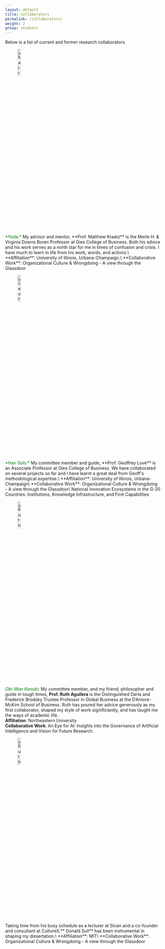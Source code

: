 ```yaml
---
layout: default
title: Collaborators
permalink: /collaborators/
weight: 2
group: students
---
```



<!-- #Maplers are members of my research lab (Maple), including master's and doctoral students, as well as undergrad research assistants. I'm always looking for new students (on all levels) to expand my group.

#If you are interested in joining Maple, I strongly encourage you to apply to the [Computing Science Department at UAlberta](https://www.ualberta.ca/computing-science/graduate-studies/programs-and-admissions/applications-and-admissions). If you'd like to email me regarding joining Maple, please make sure to include the following information in your email for me to consider it:

#- A one-page summary for your research interests. Ideally, this summary should specify at least one of [my current projects](/) that you find interesting.
#- A one-page summary for one of [my published papers](/papers/) that you find interesting.
#- Any relevant background that you have and may be useful for you to pursue your future research directions.
#- The phrase "Messi is the GOAT". This will just show that you are serious enough about joining Maple to read all the way till the end of the list of instructions.
 -->
Below is a list of current and former research collaborators.

<!-- ### Current Collaborators -->
<figure>
	<img style="display=inline-block" width="15%" src="{{ "/resources/images/collaborators/matt_kraatz.jpg" |  prepend: site.baseurl }}" alt="Matthew Kraatz" />
</figure>
<span style="color: green;">*Yoda:*</span> My advisor and mentor, **Prof. Matthew Kraatz** is the Merle H. & Virginia Downs Boren Professor at Gies College of Business. Both his advice and his work serves as a north star for me in times of confusion and crisis. I have much to learn in life from his work, words, and actions.\
**Affiliation**: University of Illinois, Urbana-Champaign.\
**Collaborative Work**: Organizational Culture & Wrongdoing - A view through the Glassdoor

<figure>
	<img style="display=inline-block" width="15%" src="{{ "/resources/images/collaborators/geoff_love.jpg" |  prepend: site.baseurl }}" alt="Geoffrey Love" />
</figure>
<span style="color: green;">*Han Solo:*</span> My committee member and guide, **Prof. Geoffrey Love** is an Associate Professor at Gies College of Business. We have collaborated on several projects so far and I have learnt a great deal from Geoff's methodological expertise.\
**Affiliation**: University of Illinois, Urbana-Champaign\
**Collaborative Work**: Organizational Culture & Wrongdoing - A view through the Glassdoor\
National Innovation Ecosystems in the G-20 Countries: Institutions, Knowledge Infrastructure, and Firm Capabilities

<figure>
	<img style="display=inline-block" width="15%" src="{{ "/resources/images/collaborators/ruth_aguilera.jpg" |  prepend: site.baseurl }}" alt="Ruth Aguilera" />
</figure>

<span style="color: green;">*Obi-Wan Kenobi:*</span> My committee member, and my friend, philosopher and guide in tough times, **Prof. Ruth Aguilera** is the Distinguished Darla and Frederick Brodsky Trustee Professor in Global Business at the D’Amore-McKim School of Business. Ruth has poured her advice generously as my first collaborator, shaped my style of work significiantly, and has taught me the ways of academic life.\
**Affiliation**: Northeastern University\
**Collaborative Work**: An Eye for AI: Insights into the Governance of Artificial Intelligence and Vision for Future Research.

<figure>
	<img style="display=inline-block" width="15%" src="{{ "/resources/images/collaborators/don_sull.jpg" |  prepend: site.baseurl }}" alt="Ruth Aguilera" />
</figure>
Taking time from his busy schedule as a lecturer at Sloan and a co-founder and consultant at CultureX,** Donald Sull** has been instrumental in shaping my dissertation.\
**Affiliation**: MIT\
**Collaborative Work**: Organizational Culture & Wrongdoing - A view through the Glassdoor

<!-- Paper 
{% assign current = site.data.maplers | where:"status","current" %}
{% include maplers.html data=current %}

### Former Collaborators
{% assign former = site.data.maplers | where:"status","former" %}
{% include maplers.html data=former %} -->
